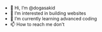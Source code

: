 - 👋 Hi, I’m @dogasakid
- 👀 I’m interested in building websites
- 🌱 I’m currently learning advanced coding
- 📫 How to reach me don't

<!---
dogasakid/dogasakid is a ✨ special ✨ repository because its `README.md` (this file) appears on your GitHub profile.
You can click the Preview link to take a look at your changes.
--->

